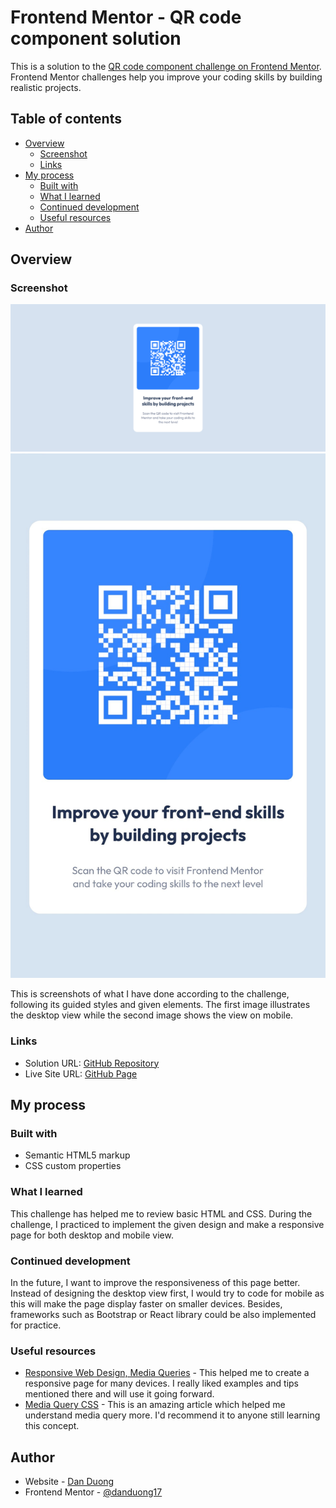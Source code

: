# Frontend Mentor - QR code component solution

This is a solution to the [QR code component challenge on Frontend Mentor](https://www.frontendmentor.io/challenges/qr-code-component-iux_sIO_H). Frontend Mentor challenges help you improve your coding skills by building realistic projects. 

## Table of contents

- [Overview](#overview)
  - [Screenshot](#screenshot)
  - [Links](#links)
- [My process](#my-process)
  - [Built with](#built-with)
  - [What I learned](#what-i-learned)
  - [Continued development](#continued-development)
  - [Useful resources](#useful-resources)
- [Author](#author)

<!-- **Note: Delete this note and update the table of contents based on what sections you keep.** -->

## Overview

### Screenshot

![](./images/FireShot_Capture001_QRCodeComponent.png)
![](./images/FireShot_Capture002_QRCodeComponent_Mobile.png)

This is screenshots of what I have done according to the challenge, following its guided styles and given elements. The first image illustrates the desktop view while the second image shows the view on mobile.


### Links

- Solution URL: [GitHub Repository](https://github.com/danduong17/qr-code-component-page)
- Live Site URL: [GitHub Page](https://your-live-site-url.com)

## My process

### Built with

- Semantic HTML5 markup
- CSS custom properties
<!-- - Mobile-first workflow
- [React](https://reactjs.org/) - JS library
- [Next.js](https://nextjs.org/) - React framework
- [Styled Components](https://styled-components.com/) - For styles -->

<!-- **Note: These are just examples. Delete this note and replace the list above with your own choices** -->

### What I learned

This challenge has helped me to review basic HTML and CSS. During the challenge, I practiced to implement the given design and make a responsive page for both desktop and mobile view. 

<!-- To see how you can add code snippets, see below:

```html
<h1>Some HTML code I'm proud of</h1>
```
```css
.proud-of-this-css {
  color: papayawhip;
}
```
```js
const proudOfThisFunc = () => {
  console.log('🎉')
}
```

If you want more help with writing markdown, we'd recommend checking out [The Markdown Guide](https://www.markdownguide.org/) to learn more.

**Note: Delete this note and the content within this section and replace with your own learnings.** -->

### Continued development

In the future, I want to improve the responsiveness of this page better. Instead of designing the desktop view first, I would try to code for mobile as this will make the page display faster on smaller devices. Besides, frameworks such as Bootstrap or React library could be also implemented for practice.


### Useful resources

- [Responsive Web Design, Media Queries](https://www.w3schools.com/css/css_rwd_mediaqueries.asp) - This helped me to create a responsive page for many devices. I really liked examples and tips mentioned there and will use it going forward.
- [Media Query CSS](https://www.freecodecamp.org/news/media-query-css-example-max-and-min-screen-width-for-mobile-responsive-design/) - This is an amazing article which helped me understand media query more. I'd recommend it to anyone still learning this concept.

## Author

- Website - [Dan Duong](https://danduong.netlify.app/)
- Frontend Mentor - [@danduong17](https://www.frontendmentor.io/profile/danduong17)
